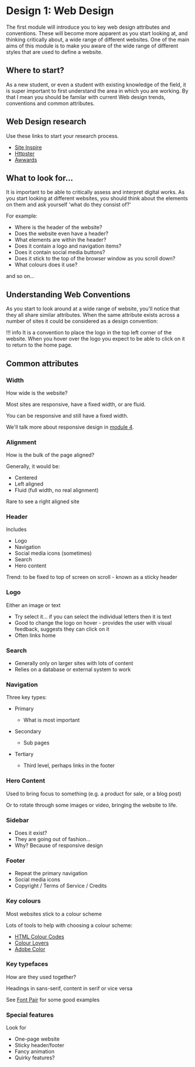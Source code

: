 # Design 1: Web Design

The first module will introduce you to key web design attributes and conventions. These will become more apparent as you start looking at, and thinking critically about, a wide range of different websites. One of the main aims of this module is to make you aware of the wide range of different styles that are used to define a website.

## Where to start?

As a new student, or even a student with existing knowledge of the field, it is super important to first understand the area in which you are working. By that I mean you should be familar with current Web design trends, conventions and common attributes. 

## Web Design research
Use these links to start your research process. 

*   [Site Inspire](https://www.siteinspire.com)
*   [Httpster](https://httpster.net/2018/jan/)
*   [Awwards](https://www.awwwards.com)

## What to look for...

It is important to be able to critically assess and interpret digital works. As you start looking at different websites, you should think about the elements on them and ask yourself 'what do they consist of?'

For example:

*   Where is the header of the website? 
*   Does the website even have a header? 
*   What elements are within the header? 
*   Does it contain a logo and navigation items? 
*   Does it contain social media buttons? 
*   Does it stick to the top of the browser window as you scroll down? 
*   What colours does it use? 

and so on... 


## Understanding Web Conventions

As you start to look around at a wide range of website, you'll notice that they all share similar attributes. When the same attribute exists across a number of sites it could be considered as a design convention:

!!! info
    It is a convention to place the logo in the top left corner of the website. When you hover over the logo you expect to be able to click on it to return to the home page. 
    
## Common attributes

### Width
How wide is the website?

Most sites are responsive, have a fixed width, or are fluid. 

You can be responsive and still have a fixed width. 

We'll talk more about responsive design in [module 4](/../../module-4/).

### Alignment

How is the bulk of the page aligned?

Generally, it would be:
*   Centered 
*   Left aligned
*   Fluid (full width, no real alignment)

Rare to see a right aligned site

### Header
Includes

*   Logo
*   Navigation
*   Social media icons (sometimes)
*   Search
*   Hero content

Trend: to be fixed to top of screen on scroll - known as a sticky header

### Logo

Either an image or text

*   Try select it… if you can select the individual letters then it is text 
*   Good to change the logo on hover - provides the user with visual feedback, suggests they can click on it
*   Often links home

### Search

*   Generally only on larger sites with lots of content
*   Relies on a database or external system to work 

### Navigation
Three key types:

*   Primary
    *   What is most important

*   Secondary 
    *   Sub pages

*   Tertiary
    *   Third level, perhaps links in the footer

### Hero Content
Used to bring focus to something (e.g. a product for sale, or a blog post) 

Or to rotate through some images or video, bringing the website to life. 

### Sidebar
*   Does it exist?
*   They are going out of fashion…
*   Why? Because of responsive design

### Footer
*   Repeat the primary navigation
*   Social media icons
*   Copyright / Terms of Service / Credits

### Key colours

Most websites stick to a colour scheme

Lots of tools to help with choosing a colour scheme:
*   [HTML Colour Codes](https://htmlcolorcodes.com/)
*   [Colour Lovers](https://www.colourlovers.com/)  
*   [Adobe Color](https://color.adobe.com/create)

### Key typefaces

How are they used together? 

Headings in sans-serif, content in serif or vice versa

See [Font Pair](https://fontpair.co/) for some good examples


### Special features

Look for

*   One-page website
*   Sticky header/footer
*   Fancy animation
*   Quirky features?
